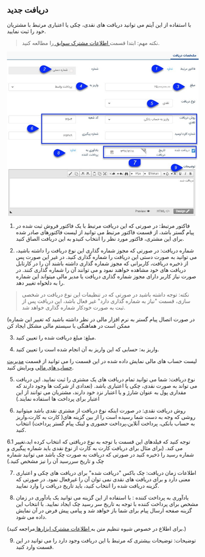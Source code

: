 ﻿## دریافت جدید

با استفاده از این آیتم می توانید دریافت های نقدی، چکی یا اعتباری مرتبط با مشتریان خود را ثبت نمایید.

> نکته مهم: ابتدا قسمت[ اطلاعات مشترک سوابق ](https://github.com/1stco/PayamGostarDocs/blob/master/help%202.5.4/Integrated-bank/Database/Records/Joint-record-information/Joint-record-information.md)را مطالعه کنید.

![](11.jpg)

1. فاکتور مرتبط: در صورتی که این دریافت مرتبط با یک فاکتور فروش ثبت شده در پیام گستر باشد، از قسمت فاکتور مرتبط می توانید از لیست فاکتورهای صادر شده برای این مشتری، فاکتور مورد نظر را انتخاب کنیدو به این دریافت الصاق کنید.

2. شماره دریافت: در صورتی که مجوز شماره گذاری این نوع دریافت را داشته باشید، می توانید به صورت دستی این دریافت را شماره گذاری کنید. در غیر این صورت پس از ذخیره دریافت، کاربرانی که مجوز شماره گذاری داشته باشند آن را در کارتابل دریافت های خود مشاهده خواهند نمود و می توانند آن را شماره گذاری کنند. در صورت نیاز کاربر دارای مجوز شماره گذاری دریافت یا مدیر مالی میتواند این شماره را به دلخواه تغییر دهد.

> نکته: توجه داشته باشید در صورتی که در تنظیمات این نوع دریافت در شخصی سازی، قسمت "نیاز به شماره گذاری دارد" غیر فعال باشد، این دریافت پس از ثبت به صورت خودکار شماره گذاری خواهد شد.

(در صورت اتصال پیام گستر به نرم افزار مالی در نظر داشته باشید که تغییر این شماره ممکن است در هماهنگی با سیستم مالی مشکل ایجاد کن

3. مبلغ: مبلغ دریافت شده را تعیین کنید.

4. واریز به: حسابی که این واریز به آن انجام شده است را تعیین کنید.

لیست حساب های مالی نمایش داده شده در این قسمت را می توانید از قسمت [مدیریت حساب های مال](https://github.com/1stco/PayamGostarDocs/blob/master/help%202.5.4/Basic-Information/Financial-account-management/Financial-account-management.md)ی ویرایش کنید.

5. نوع دریافت: شما می توانید تمام دریافت های یک مشتری را ثبت نمایید. این دریافت می تواند به صورت نقدی، چکی یا اعتباری باشد. (تعدادی از شرکت ها وجود دارند که مقداری پول به عنوان شارژ و یا اعتبار نزد خود دارند، مشتریان می توانند از این اعتبار برای پرداخت ها استفاده نمایند.)

6. روش دریافت نقدی: در صورت اینکه نوع دریافت از مشتری نقدی باشد میتوانید روشی که وجه به دست شما رسیده است را از بین گزینه های( کارت به کارت،واریز به حساب بانکی، پرداخت آنلاین،پرداخت حضوری و لینک پیام گستر پرداخت) انتخاب کنید.

6.1 توجه کنید که فیلدهای این قسمت با توجه به نوع دریافتی که انتخاب کرده اید،تغییر می کند. (برای مثال برای دریافت کارت به کارت از نوع نقدی باید شماره پیگیری و شماره رسید را ذخیره کنید در صورتی که دریافت به صورت چک باشد می توانید شماره چک و تاریخ سررسید آن را نیز مشخص کنید.)

7. اطلاعات زمان دریافت: چک باکس "دریافت شده" برای دریافت های چکی و اعتباری معنی دارد و برای دریافت های نقدی نمی توان آن را غیرفعال نمود. در صورتی که گزینه دریافت شده را انتخاب کنید، باید تاریخ دریافت را وارد نمایید.

8. یادآوری به پرداخت کننده : با استفاده از این گزینه می توانید یک یادآوری در زمان مشخص برای پرداخت کننده با توجه به تاریخ سر رسید چک ایجاد نمایید.  با انتخاب این گزینه صفحه ارسال پیام برای شما باز خواهد شد و پیامی پیش فرض در آن نمایش داده می شود.

(برای اطلاع در خصوص شیوه تنظیم متن به[ اطلاعات مشترک ابزارها ](https://github.com/1stco/PayamGostarDocs/blob/master/help%202.5.4/Marketing/moshtarak-abzar/moshtarak-abzar.md)مراجعه کنید.)

9. توضیحات: توضیحات بیشتری که مرتبط با این دریافت وجود دارد را می توانید در این قسمت وارد کنید.